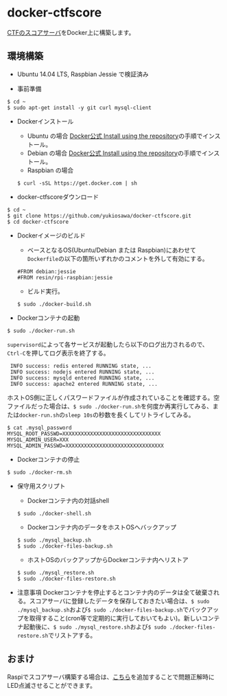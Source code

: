 docker-ctfscore
===============
[CTFのスコアサーバ](https://github.com/yukiosawa/ctfscore)をDocker上に構築します。

## 環境構築
- Ubuntu 14.04 LTS, Raspbian Jessie で検証済み

- 事前準備
```
$ cd ~
$ sudo apt-get install -y git curl mysql-client
```

- Dockerインストール
    - Ubuntu の場合
    [Docker公式 Install using the repository](https://docs.docker.com/engine/installation/linux/docker-ce/ubuntu/#install-using-the-repository)の手順でインストール。
    - Debian の場合
    [Docker公式 Install using the repository](https://docs.docker.com/engine/installation/linux/docker-ce/debian/#install-using-the-repository)の手順でインストール。
    - Raspbian の場合
    ```
    $ curl -sSL https://get.docker.com | sh
    ```

- docker-ctfscoreダウンロード
```
$ cd ~
$ git clone https://github.com/yukiosawa/docker-ctfscore.git
$ cd docker-ctfscore
```

- Dockerイメージのビルド
    - ベースとなるOS(Ubuntu/Debian または Raspbian)にあわせて`Dockerfile`の以下の箇所いずれかのコメントを外して有効にする。
    ```
    #FROM debian:jessie
    #FROM resin/rpi-raspbian:jessie
    ```
    - ビルド実行。
    ```
    $ sudo ./docker-build.sh
    ```

- Dockerコンテナの起動
```
$ sudo ./docker-run.sh
```
`supervisord`によって各サービスが起動したら以下のログ出力されるので、`Ctrl-C`を押してログ表示を終了する。
```
 INFO success: redis entered RUNNING state, ...
 INFO success: nodejs entered RUNNING state, ...
 INFO success: mysqld entered RUNNING state, ...
 INFO success: apache2 entered RUNNING state, ...
```
ホストOS側に正しくパスワードファイルが作成されていることを確認する。空ファイルだった場合は、`$ sudo ./docker-run.sh`を何度か再実行してみる、または`docker-run.sh`の`sleep 10s`の秒数を長くしてリトライしてみる。
```
$ cat .mysql_password
MYSQL_ROOT_PASSWD=XXXXXXXXXXXXXXXXXXXXXXXXXXXXXXXX
MYSQL_ADMIN_USER=XXX
MYSQL_ADMIN_PASSWD=XXXXXXXXXXXXXXXXXXXXXXXXXXXXXXXX
```

- Dockerコンテナの停止
```
$ sudo ./docker-rm.sh
```

- 保守用スクリプト
    - Dockerコンテナ内の対話shell
    ```
    $ sudo ./docker-shell.sh
    ```
    - Dockerコンテナ内のデータをホストOSへバックアップ
    ```
    $ sudo ./mysql_backup.sh
    $ sudo ./docker-files-backup.sh
    ```
    - ホストOSのバックアップからDockerコンテナ内へリストア
    ```
    $ sudo ./mysql_restore.sh
    $ sudo ./docker-files-restore.sh
    ```

- 注意事項
Dockerコンテナを停止するとコンテナ内のデータは全て破棄される。スコアサーバに登録したデータを保存しておきたい場合は、`$ sudo ./mysql_backup.sh`および`$ sudo ./docker-files-backup.sh`でバックアップを取得すること(cron等で定期的に実行しておいてもよい)。新しいコンテナ起動後に、`$ sudo ./mysql_restore.sh`および`$ sudo ./docker-files-restore.sh`でリストアする。


## おまけ
Raspiでスコアサーバ構築する場合は、[こちら](https://github.com/yukiosawa/docker-ctfscore-raspi-addon)を追加することで問題正解時にLED点滅させることができます。

